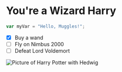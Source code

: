 # You're a Wizard Harry 
``` javascript
var myVar = "Hello, Muggles!";
```
- [x] Buy a wand
- [ ] Fly on Nimbus 2000
- [ ] Defeat Lord Voldemort

![Picture of Harry Potter with Hedwig](https://cdn.britannica.com/81/152981-050-7891A7CF/Daniel-Radcliffe-Harry-Potter-and-the-Philosophers.jpg)

